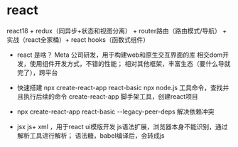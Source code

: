 
# react
  react18 + redux（同异步+状态和视图分离） + router路由（路由模式/导航） + 实战（react全家桶）+ react hooks（函数式组件）

- react 是啥？
  Meta 公司研发，用于构建web和原生交互界面的库
  相交dom开发，使用组件开发方式，不错的性能；
  相对其他框架，丰富生态（要什么导就完了），跨平台

- 快速搭建
  npx create-react-app react-basic
  npx node.js 工具命令，查找并且执行后续的命令
  create-react-app 脚手架工具，创建react项目
- npx create-react-app react-basic --legacy-peer-deps 解决依赖冲突
- jsx js+ xml ，用于react ui模版开发
  js语法扩展，浏览器本身不能识别，通过解析工具进行解析；
  语法糖，babel编译后，会转成js